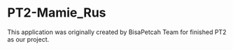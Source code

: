 # PT2-Mamie_Rus
This application was originally created by BisaPetcah Team for finished PT2 as our project.
